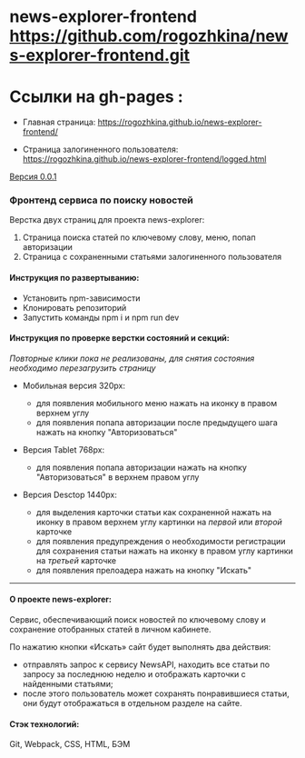 # news-explorer-frontend https://github.com/rogozhkina/news-explorer-frontend.git

# Ссылки на gh-pages :

* Главная страница: https://rogozhkina.github.io/news-explorer-frontend/

* Страница залогиненного пользователя: https://rogozhkina.github.io/news-explorer-frontend/logged.html

<u>Версия 0.0.1</u>

### Фронтенд сервиса по поиску новостей

Верстка двух страниц для проекта news-explorer:
1. Страница поиска статей по ключевому слову, меню, попап авторизации
2. Страница с сохраненными статьями залогиненного пользователя

#### Инструкция по развертыванию:

* Установить npm-зависимости
* Клонировать репозиторий
* Запустить команды npm i и npm run dev

#### Инструкция по проверке верстки состояний и секций:

*Повторные клики пока не реализованы, для снятия состояния необходимо перезагрузить страницу*

* Мобильная версия 320px:
  - для появления мобильного меню нажать на иконку в правом верхнем углу
  - для появления попапа авторизации после предыдущего шага нажать на кнопку "Авторизоваться"

* Версия Tablet 768px:
  - для появления попапа авторизации нажать на кнопку "Авторизоваться" в верхнем правом углу

* Версия Desctop 1440px:
  - для выделения карточки статьи как сохраненной нажать на иконку в правом верхнем углу картинки на *первой* или *второй* карточке
  - для появления предупреждения о необходимости регистрации для сохранения статьи нажать на иконку в правом углу картинки на *третьей* карточке
  - для появления прелоадера нажать на кнопку "Искать"

  
***

#### О проекте news-explorer:

Сервис, обеспечивающий поиск новостей по ключевому слову и сохранение отобранных статей в личном кабинете.

По нажатию кнопки «Искать» сайт будет выполнять два действия:

* отправлять запрос к сервису NewsAPI, находить все статьи по запросу за последнюю неделю и отображать карточки с найденными статьями;
* после этого пользователь может сохранять понравившиеся статьи, они будут отображаться в отдельном разделе на сайте.

#### Стэк технологий:

Git, Webpack, CSS, HTML, БЭМ

